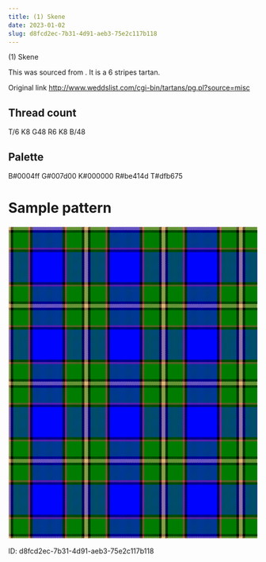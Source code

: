 ```yaml
---
title: (1) Skene
date: 2023-01-02
slug: d8fcd2ec-7b31-4d91-aeb3-75e2c117b118
---
```

(1) Skene

This was sourced from <no value>.  It is a 6 stripes tartan.

Original link http://www.weddslist.com/cgi-bin/tartans/pg.pl?source=misc

## Thread count
T/6 K8 G48 R6 K8 B/48

## Palette
B#0004ff G#007d00 K#000000 R#be414d T#dfb675

# Sample pattern

![Tartan detail](tartan.png "T/6 K8 G48 R6 K8 B/48 tartan")

ID: d8fcd2ec-7b31-4d91-aeb3-75e2c117b118